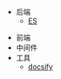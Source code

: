 <!-- docs/_sidebar.md --> 



* 后端
  - [ES](/be/es/es.md) 

- 前端
- 中间件
- 工具
  - [ docsify](/tool/docsify/docsify.md)

